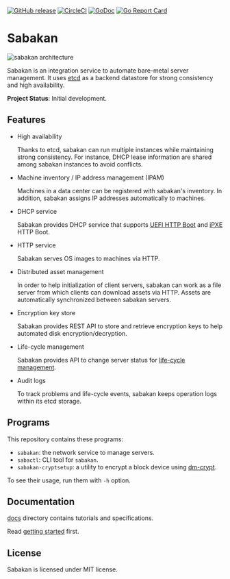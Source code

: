 [![GitHub release](https://img.shields.io/github/release/cybozu-go/sabakan.svg?maxAge=60)][releases]
[![CircleCI](https://circleci.com/gh/cybozu-go/sabakan.svg?style=svg)](https://circleci.com/gh/cybozu-go/sabakan)
[![GoDoc](https://godoc.org/github.com/cybozu-go/sabakan?status.svg)][godoc]
[![Go Report Card](https://goreportcard.com/badge/github.com/cybozu-go/sabakan)](https://goreportcard.com/report/github.com/cybozu-go/sabakan)

Sabakan
=======

![sabakan architecture](http://www.plantuml.com/plantuml/svg/ZOv1ImCn58Jl-HL32zv2wUvDH4eLseE7Wlq3hvlNMimcahnKHFplIcAqIrtmai1yysPc4OM2fDwgm9sGErZ6XAKpw6oAmc62TmKO4jfHP6H4CV_pCT2CWLO12kKOslXNfyi1fgj0Rt-XTe0QQ6rvBte8FzJv_ANtWaSEfxh-bqNQqJCvJ1-EXoTPsiJgf_Ic95TFRHpHsmlzQuJpXf4VYlcVNqgD6ixfn7xFMGLcfwfMqczh_3N8c1cReym2z_vKGbKkWKulvyxxzTq6LrXljnliVS3EUydEvb_E1JkJUli9)
<!-- go to http://www.plantuml.com/plantuml/ and enter the above URL to edit the diagram. -->

Sabakan is an integration service to automate bare-metal server management.
It uses [etcd][] as a backend datastore for strong consistency and high availability.

**Project Status**: Initial development.

Features
--------

* High availability

    Thanks to etcd, sabakan can run multiple instances while maintaining
    strong consistency.  For instance, DHCP lease information are shared
    among sabakan instances to avoid conflicts.

* Machine inventory / IP address management (IPAM)

    Machines in a data center can be registered with sabakan's inventory.
    In addition, sabakan assigns IP addresses automatically to machines.

* DHCP service

    Sabakan provides DHCP service that supports [UEFI HTTP Boot][HTTPBoot]
    and [iPXE][] HTTP Boot.

* HTTP service

    Sabakan serves OS images to machines via HTTP.

* Distributed asset management

    In order to help initialization of client servers, sabakan can work
    as a file server from which clients can download assets via HTTP.
    Assets are automatically synchronized between sabakan servers.

* Encryption key store

    Sabakan provides REST API to store and retrieve encryption keys
    to help automated disk encryption/decryption.

* Life-cycle management

    Sabakan provides API to change server status for [life-cycle management](docs/lifecycle.md).

* Audit logs

    To track problems and life-cycle events, sabakan keeps operation logs
    within its etcd storage.

Programs
--------

This repository contains these programs:

* `sabakan`: the network service to manage servers.
* `sabactl`: CLI tool for `sabakan`.
* `sabakan-cryptsetup`: a utility to encrypt a block device using [dm-crypt][].

To see their usage, run them with `-h` option.

Documentation
-------------

[docs](docs/) directory contains tutorials and specifications.

Read [getting started](docs/getting_started.md) first.

License
-------

Sabakan is licensed under MIT license.

[releases]: https://github.com/cybozu-go/sabakan/releases
[godoc]: https://godoc.org/github.com/cybozu-go/sabakan
[etcd]: https://coreos.com/etcd/
[HTTPBoot]: https://github.com/tianocore/tianocore.github.io/wiki/HTTP-Boot
[iPXE]: https://ipxe.org/
[dm-crypt]: https://gitlab.com/cryptsetup/cryptsetup/wikis/DMCrypt
